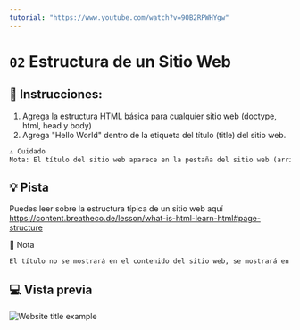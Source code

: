 ```yaml
---
tutorial: "https://www.youtube.com/watch?v=9OB2RPWHYgw"
---
```

# `02` Estructura de un Sitio Web

## 📝 Instrucciones:

1. Agrega la estructura HTML básica para cualquier sitio web (doctype, html, head y body)
2. Agrega "Hello World" dentro de la etiqueta del título (title) del sitio web.

```md
⚠️️️️ Cuidado
Nota: El título del sitio web aparece en la pestaña del sitio web (arriba en el navegador)
```

## 💡 Pista

Puedes leer sobre la estructura típica de un sitio web aquí
https://content.breatheco.de/lesson/what-is-html-learn-html#page-structure

📎 Nota

```txt
El título no se mostrará en el contenido del sitio web, se mostrará en la pestaña del navegador.
```

## 💻 Vista previa

![Website title example](https://github.com/4GeeksAcademy/html-tutorial-exercises-course/blob/master/.learn/assets/02-website-structure.png?raw=true)
